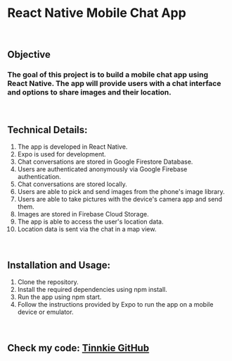 # React Native Mobile Chat App

<br>

## Objective

### The goal of this project is to build a mobile chat app using React Native. The app will provide users with a chat interface and options to share images and their location.

<br>

## Technical Details:

1. The app is developed in React Native.
2. Expo is used for development.
3. Chat conversations are stored in Google Firestore Database.
4. Users are authenticated anonymously via Google Firebase authentication.
5. Chat conversations are stored locally.
6. Users are able to pick and send images from the phone's image library.
7. Users are able to take pictures with the device's camera app and send them.
8. Images are stored in Firebase Cloud Storage.
9. The app is able to access the user's location data.
10. Location data is sent via the chat in a map view.

<br>

## Installation and Usage:

1. Clone the repository.
2. Install the required dependencies using npm install.
3. Run the app using npm start.
4. Follow the instructions provided by Expo to run the app on a mobile device or emulator.

<br>

## Check my code: <a href=https://github.com/Tinnkie target="_blank"> Tinnkie GitHub </a>
